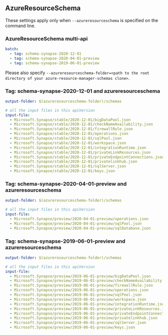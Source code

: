 ## AzureResourceSchema

These settings apply only when `--azureresourceschema` is specified on the command line.

### AzureResourceSchema multi-api

``` yaml $(azureresourceschema) && $(multiapi)
batch:
  - tag: schema-synapse-2020-12-01
  - tag: schema-synapse-2020-04-01-preview
  - tag: schema-synapse-2019-06-01-preview

```

Please also specify `--azureresourceschema-folder=<path to the root directory of your azure-resource-manager-schemas clone>`.

### Tag: schema-synapse-2020-12-01 and azureresourceschema

``` yaml $(tag) == 'schema-synapse-2020-12-01' && $(azureresourceschema)
output-folder: $(azureresourceschema-folder)/schemas

# all the input files in this apiVersion
input-file:
  - Microsoft.Synapse/stable/2020-12-01/bigDataPool.json
  - Microsoft.Synapse/stable/2020-12-01/checkNameAvailability.json
  - Microsoft.Synapse/stable/2020-12-01/firewallRule.json
  - Microsoft.Synapse/stable/2020-12-01/operations.json
  - Microsoft.Synapse/stable/2020-12-01/sqlPool.json
  - Microsoft.Synapse/stable/2020-12-01/workspace.json
  - Microsoft.Synapse/stable/2020-12-01/integrationRuntime.json
  - Microsoft.Synapse/stable/2020-12-01/privateLinkResources.json
  - Microsoft.Synapse/stable/2020-12-01/privateEndpointConnections.json
  - Microsoft.Synapse/stable/2020-12-01/privatelinkhub.json
  - Microsoft.Synapse/stable/2020-12-01/sqlServer.json
  - Microsoft.Synapse/stable/2020-12-01/keys.json

```

### Tag: schema-synapse-2020-04-01-preview and azureresourceschema

``` yaml $(tag) == 'schema-synapse-2020-04-01-preview' && $(azureresourceschema)
output-folder: $(azureresourceschema-folder)/schemas

# all the input files in this apiVersion
input-file:
  - Microsoft.Synapse/preview/2020-04-01-preview/operations.json
  - Microsoft.Synapse/preview/2020-04-01-preview/sqlPool.json
  - Microsoft.Synapse/preview/2020-04-01-preview/sqlDatabase.json

```

### Tag: schema-synapse-2019-06-01-preview and azureresourceschema

``` yaml $(tag) == 'schema-synapse-2019-06-01-preview' && $(azureresourceschema)
output-folder: $(azureresourceschema-folder)/schemas

# all the input files in this apiVersion
input-file:
  - Microsoft.Synapse/preview/2019-06-01-preview/bigDataPool.json
  - Microsoft.Synapse/preview/2019-06-01-preview/checkNameAvailability.json
  - Microsoft.Synapse/preview/2019-06-01-preview/firewallRule.json
  - Microsoft.Synapse/preview/2019-06-01-preview/operations.json
  - Microsoft.Synapse/preview/2019-06-01-preview/sqlPool.json
  - Microsoft.Synapse/preview/2019-06-01-preview/workspace.json
  - Microsoft.Synapse/preview/2019-06-01-preview/integrationRuntime.json
  - Microsoft.Synapse/preview/2019-06-01-preview/privateLinkResources.json
  - Microsoft.Synapse/preview/2019-06-01-preview/privateEndpointConnections.json
  - Microsoft.Synapse/preview/2019-06-01-preview/privatelinkhub.json
  - Microsoft.Synapse/preview/2019-06-01-preview/sqlServer.json
  - Microsoft.Synapse/preview/2019-06-01-preview/keys.json

```
